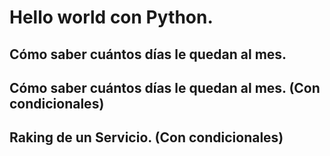 # Hello world con Python.

## Cómo saber cuántos días le quedan al mes.

## Cómo saber cuántos días le quedan al mes. (Con condicionales)

## Raking de un Servicio. (Con condicionales)

